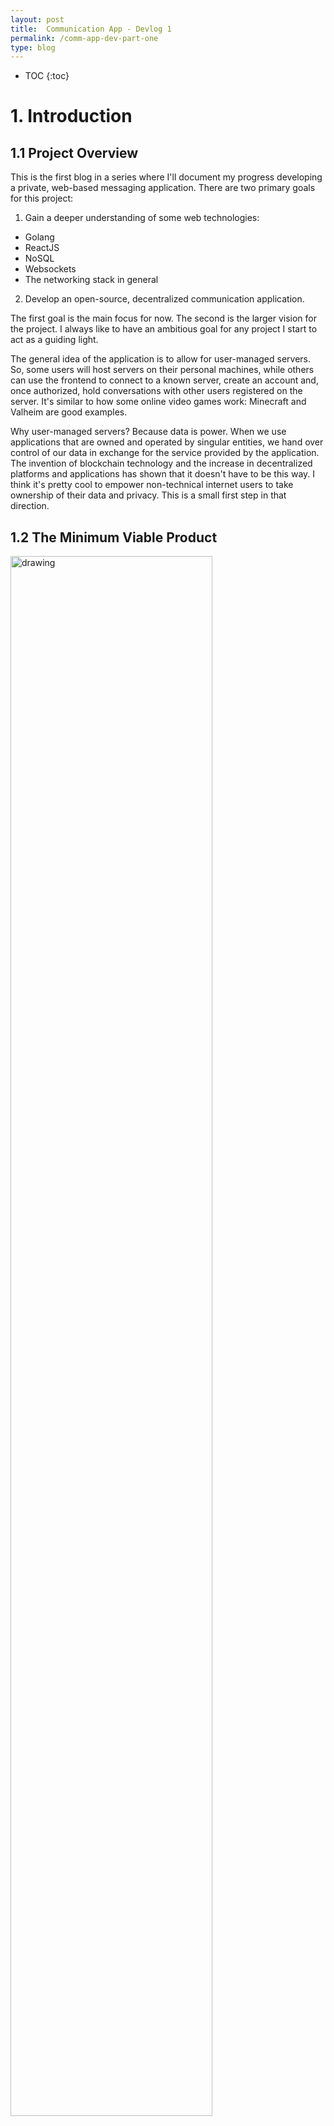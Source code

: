 ```yaml
---
layout: post
title:  Communication App - Devlog 1
permalink: /comm-app-dev-part-one
type: blog
---
```


* TOC
{:toc}

# 1. Introduction

## 1.1 Project Overview

This is the first blog in a series where I'll document my progress developing a private, web-based messaging application. There are two primary goals for this project:

1. Gain a deeper understanding of some web technologies:
- Golang
- ReactJS
- NoSQL
- Websockets
- The networking stack in general

2. Develop an open-source, decentralized communication application.

The first goal is the main focus for now. The second is the larger vision for the project. I always like to have an ambitious goal for any project I start to act as a guiding light.

The general idea of the application is to allow for user-managed servers. So, some users will host servers on their personal machines, while others can use the frontend to connect to a known server, create an account and, once authorized, hold conversations with other users registered on the server. It's similar to how some online video games work: Minecraft and Valheim are good examples.

Why user-managed servers? Because data is power. When we use applications that are owned and operated by singular entities, we hand over control of our data in exchange for the service provided by the application. The invention of blockchain technology and the increase in decentralized platforms and applications has shown that it doesn't have to be this way. I think it's pretty cool to empower non-technical internet users to take ownership of their data and privacy. This is a small first step in that direction.  

## 1.2 The Minimum Viable Product

<img src="{{site.url}}/public/media/comm/p1/architecture.jpeg" alt="drawing" width="80%" style="margin: 0 auto"/>

The unique aspect of this application is the user-hosted server. Ideally anyone, regardless of technical ability, will be able to download the server code and run an instance on their own machine. The client is a simple web-based interface that can connect to and interact with a server.

Here are the functional requirements for the server MVP:
1. Create an account
2. Login to an existing account
3. Manage conversations with other users
4. Send and recieve messages in real time
5. Manage user access

The client MVP will need to enable all of the above functionality, while also being intuitive and pretty.

Each of these posts will describe the implementation of a small set of features. For now I'll include as many details as possible. As the application grows in complexity though I may have to switch to summarizing. We'll see what happens...

In this post I'll talk about the following features:
1. Server initialization and startup
2. Logging
3. Command Line Interface
4. The first HTTP endpoint: User Registration

## 1.3 Disclaimer...

A couple things I'd like to note before moving forward:
1. The client: I'm not going to work on a nice looking frontend until the server MVP is finished. Any client code I write for now will be for testing the functionality of the server. It'll be vanilla JavaScript and not pretty.
2. Concurrency: Go has really nice features for writing concurrent code, and concurrency will be absolutely necessary for this application to scale. While I'm keeping this in mind, I probably won't implement hardcore concurrency until I have a better idea of how all the pieces of the system are going to fit together. Once I have an MVP I'll run experiments to find the best use of concurrency.
3. I'm developing and testing everything locally. Opening up a local network to the big bad internet is a whole process with it's own set of complications. I'll address this and it's security implications when I'm further along. 
4. Errors and Constants: To keep the code concise, I won't be showing the declaration of constants or error checking. Constants are denoted by all caps, snake case variables, and errors will be checked... I promise.

## 1.4 Why Go?

The website says it best[[1]](#go-dev):
- It's open source and supported by Google
- It's easy to learn
- It has built-in concurrenty and a robust standard library
- A growing ecosystem

Talking points like this can sometimes just be meaningless fluff. The reason I included them though is because they feel true with Go. The best way I know to explain the language is that it's no nonsense. It's extremely simple in the best way. It's like C for the modern age.

I'll refrain from fanboying further. Here are specific reasons I decided to use it for this project:
1. Concurrency: It's concurrency api is really hard to beat.  
2. Static typed and compiled: The binary contains the entire runtime so there's no interpreter to deal with, which is always preferred in my mind. It *is* garbage collected, which I was suprised to learn. But it runs concurrently and tons of work has gone into overcoming traditional GC performance issues. The details could fill an entire post. Check out [this](https://go.dev/blog/ismmkeynote) talk if you want to learn more.
3. Networking libraries: Writing networking code is so frictionless with the exisiting libraries.

# 2. Feature Implementations

## 2.1 The Server

We'll start dead simple. An empty struct to represent the Server:

{% highlight golang %}

// File: server/server.go

type Server struct {

}

func NewServer() Server {
    return Server{}
}

{% endhighlight %}

And the entry point:

{% highlight golang %}

// File: main.go

func main() {
    cxt := NewServer()
}

{% endhighlight %}

The server struct will be gradually filled with the systems/objects required to run a server. 

## 2.2 Server initialization and Startup

There are two potential launch states for the server.

1. Initialization - the first launch
2. Startup - any subsequent launch

### 2.2.1 Initialization

The server needs a directory to store persistant data. In the first extension of NewServer, I'll check for the existence of a given directory and execute initialization code if necessary. 

{% highlight golang %}

// File: server/server.go

func NewServer(serverDir string) Server {
    exists, err := utils.PathExists(serverDir)

    if !exists {
        initializeServer()
    }
    ...
}

// File: main.go

func main() {
    cxt := NewServer("./srv")
}

{% endhighlight %}

The utils.PathExists comes from a local package that will hold general helper functions. PathExists wraps a couple other functions from Go's os package: os.Stat and os.IsNotExists.

{% highlight golang %}

// File: utils/file.go

func PathExists(path string) (bool, error) {
    _, err := os.Stat(path)
    if err == nil { return true, nil }
    if os.IsNotExist(err) { return false, nil }
    return false, err
}

{% endhighlight %}

os.Stat returns a FileInfo struct describing the named file, while os.IsNotExist checks if the error returned by os.Stat indicates that the file or directory does not exist[[2]](#go-os)[[3]](#go-os-stat)[[4]](#go-os-isnotexist)[[5]](#go-os-fileinfo).

Before implementing initializeServer, I'll add a new struct to hold all of the server directories and file paths. It's called ServerDiskContext. The only directories I need right now are base and log. I'll use the Join function from Go's filepath library to generate subdirectories[[6]](#go-filepath-join), and the updated code looks like this:

{% highlight golang %}

// File: server/server.go

type ServerDiskContext struct {
    BaseDir string
    LogDir string
}

func NewServer(serverDir string) Server {
    ...
    diskCxt := ServerDiskContext{
        BaseDir: serverDir, 
        LogDir: filepath.Join(serverDir, LOG_DIRECTORY),
    }

    if !exists {
        initializeServer(diskCxt)
    }
    ...
}

{% endhighlight %}

Now I'll implement initializeServer. For now the job of this function is simply to create the directories specified in the ServerDiskContext struct[[7]](#go-os-mkdir).

{% highlight golang %}

// File: server/server.go

func initializeServer(diskContext ServerDiskContext) {
    err := os.Mkdir(diskContext.BaseDir, 0755)
    ...
    err = os.Mkdir(diskContext.LogDir, 0755)
    ...
}

{% endhighlight %}

Building and running the code so far produces a directory like this:

```bash
C:.
│   <server>.exe
│
└───srv
    └───log
```

### 2.2.2 Startup

Now I want a function where I can put code to load and generate resources. There isn't anything happening here yet, but I'm including it now so it can be extended later.

{% highlight golang %}

// File: server/server.go

type Server struct {
    DiskContext ServerDiskContext
}

func NewServer(serverDir string) *Server {
    ...
    server := startupServer(diskCxt)
    return server
}

func startupServer(diskContext ServerDiskContext) *Server {
    return &Server{
        DiskContext: diskContext,
    }
}

{% endhighlight %}

## 2.3 Logging

I'd like a way to track the actions of the server without muddying up the terminal with print statements. There's a nice logging package available for Go that I'll use for now[[8]](#go-log). It has various print functions built in and functionality to pipe the output to a specified file. This is all I need to get started. I'll add a server method to generate a new log file and then log the end of the NewServer function.

{% highlight golang %}

func NewServer(serverDir string) *Server {
    ...
    log.Println("Server startup completed!")
    return server
}

func startupServer(diskContext ServerDiskContext) *Server {
    server := Server{
        DiskContext: diskContext,
    }

    server.GenerateNewLogFile()
    return &server
}

{% endhighlight %}

For now the server will generate a new log file every time it starts up. It will log to that file until it's shut down. I'll probably have to revist this and come up with a different scheme as the complexity of logging increases. 

Now, to implement GenerateNewLogFile. Log files will be named by converting a time stamp from Go's time package[[9]](#go-time) to a string and appending ".log". This is probably something else I'll need to revisit. Right now though I'm keeping things simple until the basic functionality is proven.

{% highlight golang %}

func (s *Server) GenerateNewLogFile() {
	newLogPath := filepath.Join(s.DiskContext.LogDir, 
                                    time.Now().Format("2006-01-02_15_04_05") + ".log")
}

{% endhighlight %}

Next, I'll create the log file and and set the output of the log package. The code below should be self-explanatory, but you can check out the links for more info: os.OpenFile, log.SetFlags, and log.SetOutput[[10]](#go-os-openfile)[[11]](#go-log-setflags)[[12]](#go-log-setoutput).

{% highlight golang %}

func (s *Server) GenerateNewLogFile() {
    ...
    logFile, err := os.OpenFile(newLogPath, 
                                os.O_RDWR | os.O_CREATE | os.O_APPEND, 
                                0666) 

    log.SetFlags(log.Lshortfile | log.LstdFlags)
    log.SetOutput(logFile)
}

{% endhighlight %}

After building and running, the server directory looks like this:

```bash
C:.
│   <server>.exe
│
└───srv
    └───log
            log_2022-01-11_18:58:19     
```

And the contents of the log file are:

```bash
2022/01/11 18:58:19 server.go:37: Server startup completed!
```

## 2.4 Command Line Interface

A command line interface will be necessary to enable user interaction with the server during runtime. Additionaly, for development/debugging purposes, it will be nice to have some hooks into the internals of the server.

The CLI simply reads input from the terminal, checks if the input matches an internal command, and then runs the callback associated with that command. A few default commands will be hard coded into the CLI itself, but the rest of the functionality will be defined by the user of the package.

I'll make a new package called cli, and use Go's bufio[[13]](#go-bufio) package to read input from the terminal.

{% highlight golang %}

// FILE: cli/cli.go

type CLI struct {	
    Reader *bufio.Reader
}

func NewCLI() CLI {
    return CLI{
        Reader: bufio.NewReader(os.Stdin),
    }
}

func (cli *CLI) Run() {
	
    fmt.Println("|------------------------------------|")
    fmt.Println("|----- SERVER CLI Version 0.0.0 -----|")
    fmt.Println("|------------------------------------|")

    for {
        fmt.Print("server> ")

        cmd, err := cli.Reader.ReadString('\n')

        if err != nil {
            fmt.Println("Error! -", err)
        }

        cmd = strings.TrimSpace(cmd)

        fmt.Println(cmd)
    }

}

// File: main.go

func main() {
    ...
    cmdli := cli.NewCLI()
    cmdli.Run()
    ...
}

{% endhighlight %}

The call to bufio.NewReader returns a new bufio.Reader. This is an object that implements the io.Reader interface to allow for buffered reading. Buffered reading reduces the number of system calls by reading a predefined number of bytes at a time into a memory buffer. I'm using the default size, which is defined in the source code to be 4096 bytes[[14]](#go-bufio-newreader)[[15]](#go-io-reader)[[16]](#go-bufio-source).

Side note: The reason buffered reading and writing is important is because both operations are system calls. System calls are special functions that may lead to a [context switch](https://en.wikipedia.org/wiki/Context_switch). A context switches and mode switches are particularly expensive operations. Because of that, it's important to be able to recognize when a function is a system call so it's execution can be limited.

In addition to the bufio package, I'm also using the strings package to clean up the user input[[17]](#go-strings).

The above code produces the following output:

<img src="{{site.url}}/public/media/comm/p1/cli.png" alt="drawing" width="75%" style="margin: 0 auto"/>

More creative visuals for this is a problem for future me.

Now I need a way to add commands. To implement this I'll use a hash map to store command names (string) and their associated data. The data will be in the form of a new struct called CommandInfo that contains the command name, an info string, and a callback function.

{% highlight golang %}

// FILE: cli/cli.go

type CLI struct {	
    ...
    CommandMap map[string]CommandInfo
}

type CommandInfo struct {
    Name string 
    Info string
    Callback func()
}

func (cli *CLI) RegisterCommand(cmdInfo CommandInfo) {
    _, ok := cli.CommandMap[cmdInfo.Name]

    if ok {
        log.Println("Command already registered", cmdInfo.Name)
    } else {
        log.Println("Command successfully registered:", cmdInfo.Name)
        cli.CommandMap[cmdInfo.Name] = cmdInfo
    }
}

{% endhighlight %}

RegisterCommand just ensures there isn't a naming conflict and then adds the command to it's CommandMap.

Next, I'll update NewCLI to add a default "help" command and implement its callback function:

{% highlight golang %}

func NewCLI() CLI {
    cli := CLI{
        Reader: bufio.NewReader(os.Stdin),
        CommandMap: make(map[string]CommandInfo),
    }

    cli.RegisterCommand(CommandInfo{
        Name: "help",
        Info: "This command will help you out",
        Callback: cli.helpCommandCallback,
    })

    return cli
}

func (cli *CLI) helpCommandCallback() {
    if len(cli.CommandMap) == 0 {
        fmt.Println("No commands available")	
    } else {
        fmt.Println("Available Commands:")
        for key, cmdInfo := range cli.CommandMap {
            fmt.Printf("\t- %s: %s\n", key, cmdInfo.Info)
        }
    }
}

{% endhighlight %}

I'll also edit the CLI's Run function to handle commands received from input.

{% highlight golang %}

// FILE: cli/cli.go

func (cli *CLI) Run() {
    ...
    for {
        ...
        cli.handleCommand(cmd)
    }
}

func (cli *CLI) handleCommand(cmd string) {
    cmdInfo, ok := cli.CommandMap[cmd]
    if ok {
        cmdInfo.Callback()
    } else {
        fmt.Println("Unknown Command:", cmd)
    }
}

{% endhighlight %}

Running the "help" command produces: 

<img src="{{site.url}}/public/media/comm/p1/help-command.png" alt="drawing" width="75%" style="margin: 0 auto"/>

## 2.5  User Registration

The last thing I want to touch on in this post is creating the first HTTP endpoint: User Registration.

First, a breathtaking frontend:

<img src="{{site.url}}/public/media/comm/p1/registration.PNG" width="70%" style="margin: 0 auto"/>

And its code:

{% highlight html %}

// FILE: frontend/index.html

<!DOCTYPE html>
<html lang="en">
  <head>
    <meta charset="UTF-8" />
    <meta name="viewport" content="width=device-width, initial-scale=1.0" />
    <meta http-equiv="X-UA-Compatible" content="ie=edge" />
    <title>Communication Application Backend Functionality</title>
	<script src="index.js"></script>
  </head>
  <body>

	<!-- User Registration -->
	<button onclick="onClickRegister()">Register</button>
	<label for="register-uname">Username:</label>
	<input type="text" id="register-uname" name="register-uname">

	<label for="register-password">Password:</label>
	<input type="text" id="register-password" name="register-password">

  </body>
</html> 

{% endhighlight %}

{% highlight javascript %}

// FILE: frontend/index.js

const onClickRegister = async () => {
    var username = document.getElementById("register-uname").value
    var password = document.getElementById("register-password").value

    if (username != "" && password != "") 
    {
        const res = await registerUser(username, password)
        if (res.ok)
        {
            console.log("User Successfully Registered:", username, password)
        }
        else
        {
            const errorText = await res.text();
            console.log("Error:", res.status, errorText)
        }
    }
    else
    {
        console.log("Enter a username and password")
    }
}


const registerUser = async (username, password) => {
    const res = await fetch("http://localhost:8000/register", {
        method: "POST",
        headers: { "Accept": "application/json", "Content-Type": "application/json" },
        body: JSON.stringify({ "username": username, "password": password })
    })

    return res
}

{% endhighlight %}

The above code hits the /register endpoint with a username and password. I'm including it here for the sake of completeness, but I'm not going to talk about it. I'll discuss frontend code when I start developing the frontend. 

I'm using Go's net/http package to handle http functionality[[18]](#go-net). Running a simple server requires only two function calls: http.ListenAndServe and http.HandleFunc. 

{% highlight golang %}

// FILE: main.go

func main() {
    ...
    go cmdli.Run()

    http.HandleFunc("/register", server.RegisterHandler)

    log.Fatal(http.ListenAndServe(":8000", nil))
}

{% endhighlight %}

The function http.ListenAndServe starts an HTTP server on a given port with a given http.Handler. I'm passing nil in place of a handler which means use the DefaultServeMux (mux stands for multiplexer). The job of the handler is simply to execute the appropriate handler for a given request. The http.HandleFunc function adds a handler for a given endpoint to the DefaultServeMux.

Also, you'll notice I added the "go" keyword to the line calling the cli's Run method. This is Go's keyword to create a goroutine, which is Go's version of a thread[[19]](#go-concurrency). The Run and ListenAndServe functions run forever so they both need their own thread of execution. I'll put Run on a goroutine and keep ListenAndServe on the main thread.

Now I need to implement server.RegisterHandler. The function signature required by HandleFunc looks like this:

{% highlight golang %}

func RegisterHandler(w http.ResponseWriter, r *http.Request) {
    ...
}

{% endhighlight %}

The ResponseWriter is an interface that's used by an HTTP handler to construct an HTTP response[[20]](#go-responsewriter). Request represents an HTTP request received by the server[[21]](#go-request).

Here's the actual implementation of the handler:

{% highlight golang %}

// FILE: server/endpoints.go

type RegisterEndpointData struct {
    Username string `json:"username"`
    Password string `json:"password"`
}

func RegisterHandler(w http.ResponseWriter, r *http.Request) {
    if r.URL.Path != "/register" {
        http.Error(w, "404 not found.", http.StatusNotFound)
        return
    }

    if r.Method != "POST" {
        http.Error(w, "Method is not supported.", http.StatusNotFound)
        return
    }

    var reg RegisterEndpointData

    err := json.NewDecoder(r.Body).Decode(&reg)
    if err != nil {
        w.WriteHeader(http.StatusBadRequest)
        log.Println("Error:", err)
    }
}


{% endhighlight %}

First I do a couple checks for good measure: I check that the request URL matches the path expected by this handler, and then I check that the method type is a POST. If either of these checks fail I respond with an appropriate error. Next, I fill a struct with the data sent by the request and also respond with an error if the data isn't what's expected. Right now, the only thing this function really does and process decode the data recieved and send an appropriate response. There is no actual work being done to satisfy the request. In the name of Separation of Concerns, I want to do the work in a separate function. 

To do this, I'll extend the handler to accept a callback function. The callback function should take one argument, RegisterEndpointData, and return a boolean value denoting whether the request succeeded for failed.

{% highlight golang %}

// FILE: server/endpoints.go

func RegisterHandler(callback func(RegisterEndpointData) bool, 
                     w http.ResponseWriter, 
                     r *http.Request) {
    ...

    ok := callback(reg)

    if !ok {
        http.Error(w, "Unable to register user", http.StatusInternalServerError)
    }
}


{% endhighlight %}

Now I need to update the http.HandleFunc call in main:

{% highlight golang %}

// FILE: main.go

func main() {
    ...
    http.HandleFunc("/register", func(w http.ResponseWriter, r *http.Request) {
		server.RegisterHandler(cxt.RegisterUser, w, r)
	})
}

{% endhighlight %}

And last but not least, I'll implement a temporary version of the new server method RegisterHandler:

{% highlight golang %}

// FILE: server/server.go

var registeredUsers  = map[string]string{
    "admin": "password",
}

func (sc *Server) RegisterUser(data RegisterEndpointData) bool {
    for key, _ := range registeredUsers {
        if key == data.Username {
            log.Println("User registration failed. User already exists:", key)
            return false
        }
    }

    registeredUsers[data.Username] = data.Password
    log.Println("User registration success:", data.Username)

    return true
}

{% endhighlight %}

The "database" right now is just an in memory map of usernames and passwords. The RegisterUser method adds a new username and password to the map if it doesn't already exist.

I'm using the python server module to serve up the front end[[22]](#python-server). It's great for development since it's as simple as running the following command in the directory you want to serve:

```bash
python -m http.server <port>
```

To do a little test, I launch the server, run the python script to serve the frontend, and then send the following two requests from the frontend:

<img src="{{site.url}}/public/media/comm/p1/admin-login.png" alt="drawing" width="90%" style="margin: 0 auto"/>
<img src="{{site.url}}/public/media/comm/p1/newuser-login.png" alt="drawing" width="90%" style="margin: 0 auto"/>

And the output of the log file is:

<img src="{{site.url}}/public/media/comm/p1/final-log.png" alt="drawing" width="90%" style="margin: 0 auto"/>


# 3. Final Words

There you have it, a fully functional and robust messaging application...

Just kidding. There's a ton lacking here still, but at least nothing's catching fire.

The very next thing I plan to do is implement an actual database. But that's for the next post.

# 4. References

<a id="go-dev">[1]</a>
[Go Dev](https://go.dev/)
{: style="font-size: 90%; text-align: left; margin: 0px;"}

<a id="go-os">[2]</a> 
[Go os](https://pkg.go.dev/os)
{: style="font-size: 90%; text-align: left; margin: 0px;"}

<a id="go-os-stat">[3]</a> 
[Go stat](https://pkg.go.dev/os#Stat)
{: style="font-size: 90%; text-align: left; margin: 0px;"}

<a id="go-os-isnotexist">[4]</a> 
[Go os IsNotExist](https://pkg.go.dev/os#IsNotExist)
{: style="font-size: 90%; text-align: left; margin: 0px;"}

<a id="go-os-fileinfo">[5]</a> 
[Go os FileInfo](https://pkg.go.dev/os#FileInfo)
{: style="font-size: 90%; text-align: left; margin: 0px;"}

<a id="go-filepath-join">[6]</a> 
[Go filepath Join](https://pkg.go.dev/path/filepath#Join)
{: style="font-size: 90%; text-align: left; margin: 0px;"}

<a id="go-os-mkdir">[7]</a> 
[Go os Mkdir](https://pkg.go.dev/os#Mkdir)
{: style="font-size: 90%; text-align: left; margin: 0px;"}

<a id="go-log">[8]</a> 
[Go log](https://pkg.go.dev/log)
{: style="font-size: 90%; text-align: left; margin: 0px;"}

<a id="go-time">[9]</a> 
[Go time](https://pkg.go.dev/time)
{: style="font-size: 90%; text-align: left; margin: 0px;"}

<a id="go-os-openfile">[10]</a>
[Go os OpenFile](https://pkg.go.dev/os#OpenFile)
{: style="font-size: 90%; text-align: left; margin: 0px;"}

<a id="go-log-setflags">[11]</a>
[Go log SetFlags](https://pkg.go.dev/log#SetFlags)
{: style="font-size: 90%; text-align: left; margin: 0px;"}

<a id="go-log-setoutput">[12]</a>
[Go log SetOutput](https://pkg.go.dev/log#SetOutput)
{: style="font-size: 90%; text-align: left; margin: 0px;"}

<a id="go-bufio">[13]</a> 
[Go bufio](https://pkg.go.dev/bufio)
{: style="font-size: 90%; text-align: left; margin: 0px;"}

<a id="go-bufio-newreader">[14]</a>
[Go bufio NewReader](https://pkg.go.dev/bufio#NewReader)
{: style="font-size: 90%; text-align: left; margin: 0px;"}

<a id="go-io-reader">[15]</a>
[Go io Reader](https://pkg.go.dev/io#Reader)
{: style="font-size: 90%; text-align: left; margin: 0px;"}

<a id="go-bufio-src">[16]</a>
[Bufio source](https://cs.opensource.google/go/go/+/refs/tags/go1.17.6:src/bufio/bufio.go;l=32;bpv=1;bpt=1)
{: style="font-size: 90%; text-align: left; margin: 0px;"}

<a id="go-strings">[17]</a>
[Go strings](https://pkg.go.dev/strings)
{: style="font-size: 90%; text-align: left; margin: 0px;"}

<a id="go-net">[18]</a>
[Go net](https://pkg.go.dev/net/http)
{: style="font-size: 90%; text-align: left; margin: 0px;"}

<a id="go-concurrency">[19]</a>
[Go concurrency](https://www.golang-book.com/books/intro/10)
{: style="font-size: 90%; text-align: left; margin: 0px;"}

<a id="go-responsewriter">[20]</a>
[Go response writer](https://pkg.go.dev/net/http#ResponseWriter)
{: style="font-size: 90%; text-align: left; margin: 0px;"}

<a id="go-request">[21]</a>
[Go Request](https://pkg.go.dev/net/http#Request)
{: style="font-size: 90%; text-align: left; margin: 0px;"}

<a id="python-server">[22]</a>
[Python Server](https://docs.python.org/3/library/http.server.html)
{: style="font-size: 90%; text-align: left; margin: 0px;"}